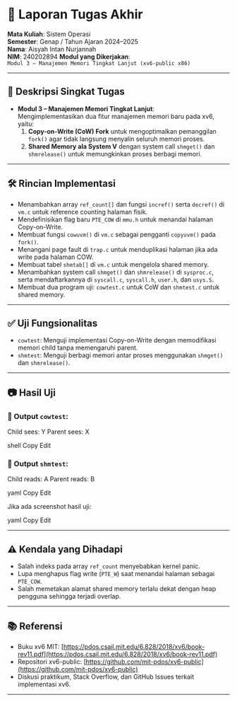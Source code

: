 # 📝 Laporan Tugas Akhir

**Mata Kuliah**: Sistem Operasi  
**Semester**: Genap / Tahun Ajaran 2024–2025  
**Nama**: Aisyah Intan Nurjannah  
**NIM**: 240202894
**Modul yang Dikerjakan**:  
`Modul 3 – Manajemen Memori Tingkat Lanjut (xv6-public x86)`

---

## 📌 Deskripsi Singkat Tugas

* **Modul 3 – Manajemen Memori Tingkat Lanjut**:  
  Mengimplementasikan dua fitur manajemen memori baru pada xv6, yaitu:  
  1. **Copy-on-Write (CoW) Fork** untuk mengoptimalkan pemanggilan `fork()` agar tidak langsung menyalin seluruh memori proses.  
  2. **Shared Memory ala System V** dengan system call `shmget()` dan `shmrelease()` untuk memungkinkan proses berbagi memori.

---

## 🛠️ Rincian Implementasi

* Menambahkan array `ref_count[]` dan fungsi `incref()` serta `decref()` di `vm.c` untuk reference counting halaman fisik.
* Mendefinisikan flag baru `PTE_COW` di `mmu.h` untuk menandai halaman Copy-on-Write.
* Membuat fungsi `cowuvm()` di `vm.c` sebagai pengganti `copyuvm()` pada `fork()`.
* Menangani page fault di `trap.c` untuk menduplikasi halaman jika ada write pada halaman COW.
* Membuat tabel `shmtab[]` di `vm.c` untuk mengelola shared memory.
* Menambahkan system call `shmget()` dan `shmrelease()` di `sysproc.c`, serta mendaftarkannya di `syscall.c`, `syscall.h`, `user.h`, dan `usys.S`.
* Membuat dua program uji: `cowtest.c` untuk CoW dan `shmtest.c` untuk shared memory.

---

## ✅ Uji Fungsionalitas

* `cowtest`: Menguji implementasi Copy-on-Write dengan memodifikasi memori child tanpa memengaruhi parent.  
* `shmtest`: Menguji berbagi memori antar proses menggunakan `shmget()` dan `shmrelease()`.

---

## 📷 Hasil Uji

### 📍 Output `cowtest`:
Child sees: Y
Parent sees: X

shell
Copy
Edit

### 📍 Output `shmtest`:
Child reads: A
Parent reads: B

yaml
Copy
Edit

Jika ada screenshot hasil uji:  


yaml
Copy
Edit



---

## ⚠️ Kendala yang Dihadapi

* Salah indeks pada array `ref_count` menyebabkan kernel panic.  
* Lupa menghapus flag write (`PTE_W`) saat menandai halaman sebagai `PTE_COW`.  
* Salah memetakan alamat shared memory terlalu dekat dengan heap pengguna sehingga terjadi overlap.

---

## 📚 Referensi

* Buku xv6 MIT: [https://pdos.csail.mit.edu/6.828/2018/xv6/book-rev11.pdf](https://pdos.csail.mit.edu/6.828/2018/xv6/book-rev11.pdf)  
* Repositori xv6-public: [https://github.com/mit-pdos/xv6-public](https://github.com/mit-pdos/xv6-public)  
* Diskusi praktikum, Stack Overflow, dan GitHub Issues terkait implementasi xv6.

---
